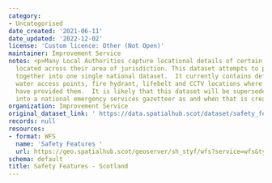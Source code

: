 ```yaml
---
category:
- Uncategorised
date_created: '2021-06-11'
date_updated: '2022-12-02'
license: 'Custom licence: Other (Not Open)'
maintainer: Improvement Service
notes: <p>Many Local Authorities capture locational details of certain safety features
  located across their area of jurisdiction. This dataset attempts to pull those features
  together into one single national dataset.  It currently contains defibrillator,
  water access points, fire hydrant, lifebelt and CCTV locations where local authorities
  have provided them.  It is likely that this dataset will be superseded and/ or conflated
  into a national emergency services gazetteer as and when that is created.</p>
organization: Improvement Service
original_dataset_link: ' https://data.spatialhub.scot/dataset/safety_features-is'
records: null
resources:
- format: WFS
  name: 'Safety Features '
  url: https://geo.spatialhub.scot/geoserver/sh_styf/wfs?service=wfs&typeName=sh_styf:pub_styf
schema: default
title: Safety Features - Scotland
---
```

